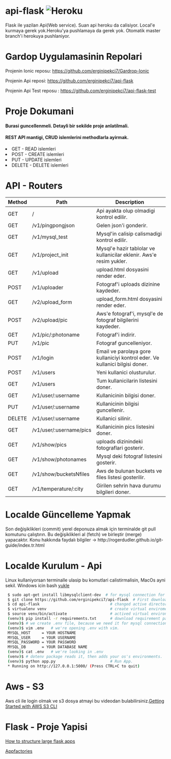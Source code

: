 # api-flask ![Heroku](https://heroku-badge.herokuapp.com/?app=gardrop-api)
Flask ile yazilan Api(Web service). Suan api heroku da calisiyor. Local'e kurmaya gerek yok.Heroku'ya pushlamaya da gerek yok. Otomatik master branch'i herokuya pushlaniyor.

# Gardop Uygulamasinin Repolari

Projenin Ionic reposu: https://github.com/erginipekci7/Gardrop-Ionic

Projenin Api reposi: https://github.com/erginipekci7/api-flask

Projenin Api Test reposu : https://github.com/erginipekci7/api-flask-test

# Proje Dokumani
<h4>Burasi guncellenmeli. Detayli bir sekilde proje anlatilmali.</h4>

<h4>REST API mantigi, CRUD islemlerini methodlarla ayirmak.</h4>
<li> GET       - READ  islemleri</li>
<li> POST      - CREATE islemleri</li>
<li> PUT       - UPDATE islemleri</li>
<li> DELETE    - DELETE islemleri</li>

# API - Routers

| Method  | Path                      | Description                                                                 |
| ------- |------------------------   |-----------------------------------------------------------------------------|
| GET     | /                         | Api ayakta olup olmadigi kontrol edilir.                                    |
| GET     | /v1/pingpongjson          | Gelen json'i gonderir.                                                      |
| GET     | /v1/mysql_test            | Mysql'in calisip calismadigi kontrol edilir.                                |
| GET     | /v1/project_init          | Mysql'e hazir tablolar ve kullanicilar eklenir. Aws'e resim yukler.         |
| GET     | /v1/upload                | upload.html dosyasini render eder.                                          |
| POST    | /v1/uploader              | Fotograf'i uploads dizinine kaydeder.                                       |
| GET     | /v2/upload_form           | upload_form.html dosyasini render eder.                                     |
| POST    | /v2/upload/pic            | Aws'e fotograf'i, mysql'e de fotograf bilgilerini kaydeder.                 |
| GET     | /v1/pic/:photoname        | Fotograf'i indirir.                                                         |
| PUT     | /v1/pic                   | Fotograf guncelleniyor.                                                     |
| POST    | /v1/login                 | Email ve parolaya gore kullaniciyi kontrol eder. Ve kullanici bilgisi doner.|   
| POST    | /v1/users                 | Yeni kullanici olusturulur.                                                 |
| GET     | /v1/users                 | Tum kullanicilarin listesini doner.                                         |       
| GET     | /v1/user/:username        | Kullanicinin bilgisi doner.                                                 |
| PUT     | /v1/user/:username        | Kullanicinin bilgisi guncellenir.                                           |
| DELETE  | /v1/user/:username        | Kullanici silinir.                                                          |
| GET     | /v1/user/:username/pics   | Kullanicinin pics listesini doner.                                          |
| GET     | /v1/show/pics             | uploads dizinindeki fotograflari gosterir.                                  |
| GET     | /v1/show/photonames       | Mysql deki fotograf listesini gosterir.                                     |
| GET     | /v1/show/bucketsNfiles    | Aws de bulunan buckets ve files listesi gosterilir.                         |
| GET     | /v1/temperature/:city     | Girilen sehrin hava durumu bilgileri doner.                                 |


# Localde Güncelleme Yapmak
<p>Son değişiklikleri (commit) yerel deponuza almak için terminalde git pull komutunu çalıştırın. Bu değişiklikleri al (fetch) ve birleştir (merge) yapacaktır. Konu hakkında faydalı bilgiler -> http://rogerdudler.github.io/git-guide/index.tr.html  </p>

# Localde Kurulum - Api
<p>Linux kullaniyorsan terminalle ulasip bu komutlari calistirmalisin, MacOs ayni sekil. Windows icin bash <a href="https://www.howtogeek.com/249966/how-to-install-and-use-the-linux-bash-shell-on-windows-10/">yukle</a></p>


```bash
 $ sudo apt-get install libmysqlclient-dev  # for mysql connection for ubuntu
 $ git clone https://github.com/erginipekci7/api-flask  # First download repo
 $ cd api-flask                               # changed active directory to repo
 $ virtualenv venv                            # create virtual enviroment
 $ source venv/bin/activate                   # actived virtual environment
 (venv)$ pip install -r requirements.txt      # download requirement packages.
 (venv)$ # we create .env file, because we need it for mysql connection
 (venv)$ vim .env   # we're opening .env with vim.
 MYSQL_HOST     = YOUR HOSTNAME
 MYSQL_USER     = YOUR USERNAME
 MYSQL_PASSWORD = YOUR PASSWORD
 MYSQL_DB       = YOUR DATABASE NAME
 (venv)$ cat .env   # we're looking in .env
 (venv)$ # dotenv package reads it, then adds your os's environments.
 (venv)$ python app.py                        # Run App.
 * Running on http://127.0.0.1:5000/ (Press CTRL+C to quit)

```

# Aws - S3
Aws cli ile login olmak ve s3 dosya atmayi bu videodan bulabilirsiniz.[Getting Started with AWS S3 CLI](https://www.youtube.com/watch?v=WrVqrvIQRAI)

# Flask - Proje Yapisi
[How to structure large flask apps](https://www.digitalocean.com/community/tutorials/how-to-structure-large-flask-applications)

[Appfactories](http://flask.pocoo.org/docs/0.10/patterns/appfactories/)
